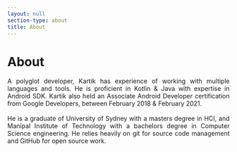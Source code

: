 ```yaml
---
layout: null
section-type: about
title: About
---
```

# About

<p align="justify">
    A polyglot developer, Kartik has experience of working with multiple languages and tools. He is proficient in
    Kotlin & Java with expertise in Android SDK. Kartik also held an Associate Android Developer certification from
    Google Developers, between February 2018 & February 2021.
    <br><br>
    He is a graduate of University of Sydney with a masters degree in HCI, and Manipal Institute of Technology with a
    bachelors degree in Computer Science engineering. He relies heavily on git for source code management and GitHub for
    open source work.
</p>